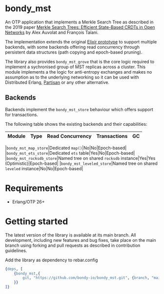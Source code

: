 # bondy_mst

An OTP application that implements a Merkle Search Tree as described in the 2019 paper [Merkle Search Trees: Efficient State-Based CRDTs in Open Networks](https://inria.hal.science/hal-02303490) by Alex Auvolat and François Taïani.

The implementation extends the original [Elixir prototype](https://gitlab.inria.fr/aauvolat/mst_exp) to support multiple backends, with some backends offering read concurrency through persistent data structures (path copying and epoch-based pruning). 

The library also provides `bondy_mst_grove` that is the core logic required to implement a sychronised group of MST replicas across a cluster. This module implements a the logic for anti-entropy exchanges and makes no assumption as to the underlying networking so it can be used with Distributed Erlang, [Partisan](https://partisan.dev/) or any other alternative.

## Backends
Backends implement the `bondy_mst_store` behaviour which offers support for transactions.

The following table shows the existing backends and their capabilities:

|Module|Type|Read Concurrency|Transactions|GC|
|---|---|---|---|---|

|`bondy_mst_map_store`|Dedicated `map()`|No|No|Epoch-based|
|`bondy_mst_ets_store`|Dedicated `ets` table|Yes|No|Epoch-based|
|`bondy_mst_rocksdb_store`|Named tree on shared `rocksdb` instance|Yes|Yes (Optimistic)|Epoch-based|
|`bondy_mst_leveled_store`|Named tree on shared `leveled` instance|No|No|Epoch-based|

# Requirements
* Erlang/OTP 26+

# Getting started

The latest version of the library is available at its main branch. All development, including new features and bug fixes, take place on the main branch using forking and pull requests as described in contribution guidelines.

Add the library as dependency to rebar.config

```erlang
{deps, [
    {bondy_mst,{
        git, "https://github.com/bondy-io/bondy_mst.git", {branch, "main"}
    }}
]}
```

